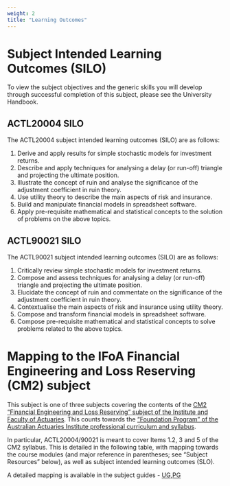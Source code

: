 ```yaml
---
weight: 2
title: "Learning Outcomes"
---
```


# Subject Intended Learning Outcomes (SILO)

To view the subject objectives and the generic skills you will develop through successful completion of this subject, please see the University Handbook.

## ACTL20004 SILO

The ACTL20004 subject intended learning outcomes (SILO) are as follows:

1.	Derive and apply results for simple stochastic models for investment returns.
2.	Describe and apply techniques for analysing a delay (or run-off) triangle and projecting the ultimate position.
3.	Illustrate the concept of ruin and analyse the significance of the adjustment coefficient in ruin theory.
4.	Use utility theory to describe the main aspects of risk and insurance.
5.	Build and manipulate financial models in spreadsheet software.
6.	Apply pre-requisite mathematical and statistical concepts to the solution of problems on the above topics.


## ACTL90021 SILO

The ACTL90021 subject intended learning outcomes (SILO) are as follows:

1.	Critically review simple stochastic models for investment returns.
2.	Compose and assess techniques for analysing a delay (or run-off) triangle and projecting the ultimate position.
3.	Elucidate the concept of ruin and commentate on the significance of the adjustment coefficient in ruin theory.
4.	Contextualise the main aspects of risk and insurance using utility theory.
5.	Compose and transform financial models in spreadsheet software.
6.	Compose pre-requisite mathematical and statistical concepts to solve problems related to the above topics.



# Mapping to the IFoA Financial Engineering and Loss Reserving (CM2) subject

This subject is one of three subjects covering the contents of the [CM2 “Financial Engineering and Loss Reserving” subject of the Institute and Faculty of Actuaries](https://www.actuaries.org.uk/documents/cm2-syllabus-2023). This counts towards the [“Foundation Program” of the Australian Actuaries Institute professional curriculum and syllabus](https://actuaries.asn.au/education-program/foundation). 

In particular, ACTL20004/90021 is meant to cover Items 1.2, 3 and 5 of the CM2 syllabus. This is detailed in the following table, with mapping towards the course modules (and major reference in parentheses; see “Subject Resources” below), as well as subject intended learning outcomes (SLO).

A detailed mapping is available in the subject guides - [UG](https://canvas.lms.unimelb.edu.au/courses/183926/modules/items/5934974),[PG](https://canvas.lms.unimelb.edu.au/courses/181779/modules/items/5934975)
